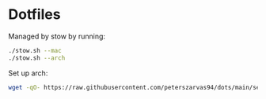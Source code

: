 # Dotfiles

Managed by stow by running:

```bash
./stow.sh --mac
./stow.sh --arch
```

Set up arch:

```bash
wget -qO- https://raw.githubusercontent.com/peterszarvas94/dots/main/setup_arch.sh | bash
```

